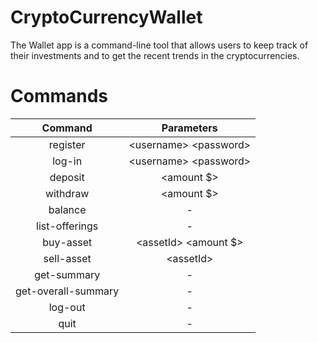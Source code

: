 # CryptoCurrencyWallet 

The Wallet app is a command-line tool that allows users to keep track of their investments and to get the recent trends in the cryptocurrencies.

# Commands
Command               | Parameters |
:-------------------: | :----------:
register |  \<username\> \<password\>
log-in   | \<username\> \<password\>
deposit  | \<amount $\>
withdraw | \<amount $\>
balance  | -
list-offerings | -
buy-asset | \<assetId\> \<amount $\>
sell-asset | \<assetId\>
get-summary | -
get-overall-summary | -
log-out | -
quit | -
